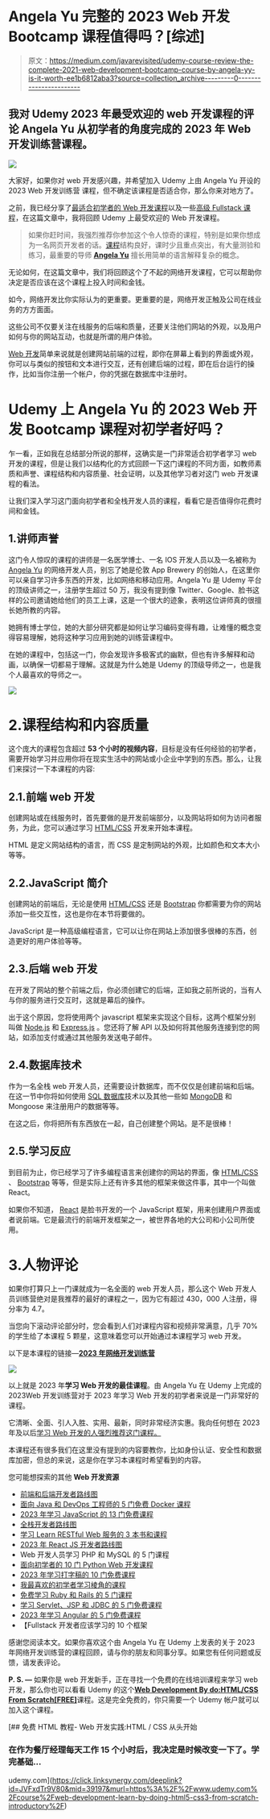 # Angela Yu 完整的 2023 Web 开发 Bootcamp 课程值得吗？[综述]

> 原文：<https://medium.com/javarevisited/udemy-course-review-the-complete-2021-web-development-bootcamp-course-by-angela-yy-is-it-worth-ee1b6812aba3?source=collection_archive---------0----------------------->

## 我对 Udemy 2023 年最受欢迎的 web 开发课程的评论 Angela Yu 从初学者的角度完成的 2023 年 Web 开发训练营课程。

[![](img/3d593c47b77e3e7eaab4ec299cc338b8.png)](https://click.linksynergy.com/deeplink?id=JVFxdTr9V80&mid=39197&murl=https%3A%2F%2Fwww.udemy.com%2Fcourse%2Fthe-complete-web-development-bootcamp%2F)

大家好，如果你对 web 开发感兴趣，并希望加入 Udemy 上由 Angela Yu 开设的 2023 Web 开发训练营 课程，但不确定该课程是否适合你，那么你来对地方了。

之前，我已经分享了[最适合初学者的 Web 开发课程](/better-programming/my-5-favorite-courses-to-learn-web-development-in-2019-a5e74167f8b2)以及一些[高级 Fullstack 课程](/javarevisited/top-10-online-courses-to-become-a-fullstack-web-developer-in-2020-d608a6b63232)，在这篇文章中，我将回顾 Udemy 上最受欢迎的 Web 开发课程。

> 如果你赶时间，我强烈推荐你参加这个令人惊奇的课程，特别是如果你想成为一名网页开发者的话。[课程](https://click.linksynergy.com/deeplink?id=JVFxdTr9V80&mid=39197&murl=https%3A%2F%2Fwww.udemy.com%2Fcourse%2Fthe-complete-web-development-bootcamp%2F)结构良好，课时少且重点突出，有大量测验和练习，最重要的导师 [**Angela Yu**](https://click.linksynergy.com/deeplink?id=CuIbQrBnhiw&mid=39197&murl=https%3A%2F%2Fwww.udemy.com%2Fuser%2F4b4368a3-b5c8-4529-aa65-2056ec31f37e%2F) 擅长用简单的语言解释复杂的概念。

无论如何，在这篇文章中，我们将回顾这个了不起的网络开发课程，它可以帮助你决定是否应该在这个课程上投入时间和金钱。

如今，网络开发比你实际认为的更重要。更重要的是，网络开发正触及公司在线业务的方方面面。

这些公司不仅要关注在线服务的后端和质量，还要关注他们网站的外观，以及用户如何与你的网站互动，也就是所谓的用户体验。

[Web 开发](https://javarevisited.blogspot.com/2018/02/top-5-online-courses-to-learn-web-development.html#axzz6dwcQP2gs)简单来说就是创建网站前端的过程，即你在屏幕上看到的界面或外观，你可以与类似的按钮和文本进行交互，还有创建后端的过程，即在后台运行的操作，比如当你注册一个帐户，你的凭据在数据库中注册时。

# Udemy 上 Angela Yu 的 2023 Web 开发 Bootcamp 课程对初学者好吗？

乍一看，正如我在总结部分所说的那样，这确实是一门非常适合初学者学习 web 开发的课程，但是让我们以结构化的方式回顾一下这门课程的不同方面，如教师素质和声誉、课程结构和内容质量、社会证明，以及其他学习者对这门 web 开发课程的看法。

让我们深入学习这门面向初学者和全栈开发人员的课程，看看它是否值得你花费时间和金钱。

## 1.讲师声誉

这门令人惊叹的课程的讲师是一名医学博士、一名 IOS 开发人员以及一名被称为 [Angela Yu](https://click.linksynergy.com/deeplink?id=JVFxdTr9V80&mid=39197&murl=https%3A%2F%2Fwww.udemy.com%2Fuser%2F4b4368a3-b5c8-4529-aa65-2056ec31f37e%2F) 的网络开发人员，别忘了她是伦敦 App Brewery 的创始人，在这里你可以亲自学习许多东西的开发，比如网络和移动应用。Angela Yu 是 Udemy 平台的顶级讲师之一，注册学生超过 50 万，我没有提到像 Twitter、Google、脸书这样的公司邀请她给他们的员工上课，这是一个很大的迹象，表明这位讲师真的很擅长她所教的内容。

她拥有博士学位，她的大部分研究都是如何让学习编码变得有趣，让难懂的概念变得容易理解，她将这种学习应用到她的训练营课程中。

在她的课程中，包括这一门，你会发现许多极客式的幽默，但也有许多解释和动画，以确保一切都易于理解。这就是为什么她是 Udemy 的顶级导师之一，也是我个人最喜欢的导师之一。

[![](img/6bf890d7f280346a130ed2573b9ac8e6.png)](https://click.linksynergy.com/deeplink?id=CuIbQrBnhiw&mid=39197&murl=https%3A%2F%2Fwww.udemy.com%2Fcourse%2Fios-13-app-development-bootcamp%2F)

# 2.课程结构和内容质量

这个庞大的课程包含超过 **53 个小时的视频内容**，目标是没有任何经验的初学者，需要开始学习并应用你将在现实生活中的网站或小企业中学到的东西。那么，让我们来探讨一下本课程的内容:

## 2.1.前端 web 开发

创建网站或在线服务时，首先要做的是开发前端部分，以及网站将如何为访问者服务，为此，您可以通过学习 [HTML/CSS](https://www.java67.com/2020/08/5-best-online-courses-to-learn-html-5.html) 开发来开始本课程。

HTML 是定义网站结构的语言，而 CSS 是定制网站的外观，比如颜色和文本大小等等。

## 2.2.JavaScript 简介

创建网站的前端后，无论是使用 [HTML/CSS](/javarevisited/10-best-html-and-css-courses-for-beginners-in-2021-6757eec00032) 还是 [Bootstrap](https://javarevisited.blogspot.com/2020/07/top-5-courses-to-learn-bootstrap-in.html) 你都需要为你的网站添加一些交互性，这也是你在本节将要做的。

JavaScript 是一种高级编程语言，它可以让你在网站上添加很多很棒的东西，创造更好的用户体验等等。

## 2.3.后端 web 开发

在开发了网站的整个前端之后，你必须创建它的后端，正如我之前所说的，当有人与你的服务进行交互时，这就是幕后的操作。

出于这个原因，您将使用两个 javascript 框架来实现这个目标，这两个框架分别叫做 [Node.js](https://www.java67.com/2019/07/top-5-free-nodejs-courses-for-web-development.html) 和 [Express.js](https://www.java67.com/2020/06/top-5-courses-to-learn-mern-stack-for-web-development.html) 。您还将了解 API 以及如何将其他服务连接到您的网站，如添加支付或通过其他服务发送电子邮件。

## 2.4.数据库技术

作为一名全栈 web 开发人员，还需要设计数据库，而不仅仅是创建前端和后端。在这一节中你将如何使用 [SQL 数据库](/hackernoon/top-5-sql-and-database-courses-to-learn-online-48424533ac61)技术以及其他一些如 [MongoDB](https://javarevisited.blogspot.com/2019/01/top-5-mongodb-online-training-courses.html) 和 Mongoose 来注册用户的数据等等。

在这之后，你将把所有东西放在一起，自己创建整个网站。是不是很棒！

## 2.5.学习反应

到目前为止，你已经学习了许多编程语言来创建你的网站的界面，像 [HTML/CSS](/javarevisited/5-free-html-and-css-courses-to-learn-front-end-web-development-online-8b04517c6ecb?source=---------85------------------) 、 [Bootstrap](/javarevisited/6-best-bootstrap-online-courses-for-web-designers-and-developers-a688e192b2e2) 等等，但是实际上还有许多其他的框架来做这件事，其中一个叫做 React。

如果你不知道， [React](https://www.java67.com/2018/02/5-free-react-courses-for-web-developers.html) 是脸书开发的一个 JavaScript 框架，用来创建用户界面或者说前端。它是最流行的前端开发框架之一，被世界各地的大公司和小公司所使用。

# 3.人物评论

如果你打算只上一门课就成为一名全面的 web 开发人员，那么这个 Web 开发人员训练营绝对是我推荐的最好的课程之一，因为它有超过 430，000 人注册，得分率为 4.7。

当您向下滚动评论部分时，您会看到人们对课程内容和视频非常满意，几乎 70%的学生给了本课程 5 颗星，这意味着您可以开始通过本课程学习 web 开发。

以下是本课程的链接—[**2023 年网络开发训练营**](https://click.linksynergy.com/deeplink?id=JVFxdTr9V80&mid=39197&murl=https%3A%2F%2Fwww.udemy.com%2Fcourse%2Fthe-complete-web-development-bootcamp%2F)

[![](img/66c7937ca402fa3d496576a49ec2fe6a.png)](https://click.linksynergy.com/deeplink?id=JVFxdTr9V80&mid=39197&murl=https%3A%2F%2Fwww.udemy.com%2Fcourse%2Fthe-complete-web-development-bootcamp%2F)

以上就是 2023 年**学习 Web 开发的最佳课程**。由 Angela Yu 在 Udemy 上完成的 2023Web 开发训练营对于 2023 年学习 Web 开发的初学者来说是一门非常好的课程。

它清晰、全面、引人入胜、实用、最新，同时非常经济实惠。我向任何想在 2023 年及以后[学习 Web 开发的人强烈推荐这门课程。](/javarevisited/10-best-coursera-courses-for-web-development-and-web-design-9ec54ed92dd9)

本课程还有很多我们在这里没有提到的内容要教你，比如身份认证、安全性和数据库加密，但总的来说，这是你在学习本课程时希望看到的内容。

您可能想探索的其他 **Web 开发资源**

*   [前端和后端开发者路线图](https://javarevisited.blogspot.com/2019/02/the-2019-web-developer-roadmap.html)
*   [面向 Java 和 DevOps 工程师的 5 门免费 Docker 课程](http://www.java67.com/2018/02/5-free-docker-courses-for-java-and-DevOps-engineers.html)
*   [2023 年学习 JavaScript 的 13 门免费课程](/javarevisited/12-free-courses-to-learn-javascript-and-es6-for-beginners-and-experienced-developers-aa35874c9a32)
*   [全栈开发者路线图](/javarevisited/the-2019-web-developer-roadmap-ab89ac3c380e)
*   [学习 Learn RESTful Web 服务的 3 本书和课程](http://www.java67.com/2018/02/3-books-and-courses-to-learn-restful-web-services-with-spring.html)
*   [2023 年 React JS 开发者路线图](https://javarevisited.blogspot.com/2018/10/the-2018-react-developer-roadmap.html#axzz5dPh5g7tg)
*   Web 开发人员学习 PHP 和 MySQL 的 5 门课程
*   [面向初学者的 10 门 Python Web 开发课程](/javarevisited/top-10-courses-to-learn-python-for-web-development-in-2020-best-of-lot-efe11fb6d212)
*   [2023 年学习打字稿的 10 门免费课程](/javarevisited/top-10-free-typescript-courses-to-learn-online-best-of-lot-44bce9da41d1)
*   [我最喜欢的初学者学习棱角的课程](/javarevisited/10-courses-to-learn-angular-for-web-development-6da1bd2856dc)
*   [免费学习 Ruby 和 Rails 的 5 门课程](http://www.java67.com/2018/02/5-free-ruby-and-rails-courses-to-learn-online.html)
*   [学习 Servlet、JSP 和 JDBC 的 5 门免费课程](http://www.java67.com/2018/02/5-free-servlet-jsp-and-jdbc-online-courses-for-java-developers.html)
*   [2023 年学习 Angular 的 5 门免费课程](https://javarevisited.blogspot.com/2018/06/5-best-courses-to-learn-angular.html)
*   【Fullstack 开发者应该学习的 10 个框架

感谢您阅读本文。如果你喜欢这个由 Angela Yu 在 Udemy 上发表的关于 2023 年网络开发训练营的课程回顾，请与你的朋友和同事分享。如果您有任何问题或反馈，请发表评论。

**P. S. —** 如果你是 web 开发新手，正在寻找一个免费的在线培训课程来学习 web 开发，那么你也可以看看 Udemy 的这个[**Web Development By do:HTML/CSS From Scratch[FREE]**](https://click.linksynergy.com/deeplink?id=JVFxdTr9V80&mid=39197&murl=https%3A%2F%2Fwww.udemy.com%2Fcourse%2Fweb-development-learn-by-doing-html5-css3-from-scratch-introductory%2F)课程。这是完全免费的，你只需要一个 Udemy 帐户就可以加入这个课程。

[](https://click.linksynergy.com/deeplink?id=JVFxdTr9V80&mid=39197&murl=https%3A%2F%2Fwww.udemy.com%2Fcourse%2Fweb-development-learn-by-doing-html5-css3-from-scratch-introductory%2F) [## 免费 HTML 教程- Web 开发实践:HTML / CSS 从头开始

### 在作为餐厅经理每天工作 15 个小时后，我决定是时候改变一下了。学完基础…

udemy.com](https://click.linksynergy.com/deeplink?id=JVFxdTr9V80&mid=39197&murl=https%3A%2F%2Fwww.udemy.com%2Fcourse%2Fweb-development-learn-by-doing-html5-css3-from-scratch-introductory%2F)